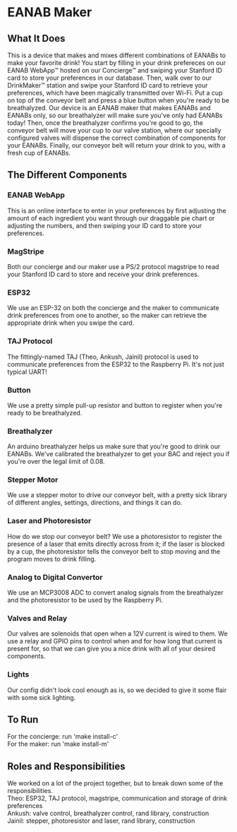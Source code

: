 # EANAB Maker

## What It Does
This is a device that makes and mixes different combinations of EANABs to make your favorite drink! You start by filling in your drink prefereces on our EANAB WebApp™ hosted on our Concierge™ and swiping your Stanford ID card to store your preferences in our database. Then, walk over to our DrinkMaker™ station and swipe your Stanford ID card to retrieve your preferences, which have been magically transmitted over Wi-Fi. Put a cup on top of the conveyor belt and press a blue button when you're ready to be breathalyzed. Our device is an EANAB maker that makes EANABs and EANABs only, so our breathalyzer will make sure you've only had EANABs today! Then, once the breathalyzer confirms you're good to go, the conveyor belt will move your cup to our valve station, where our specially configured valves will dispense the correct combination of components for your EANABs. Finally, our conveyor belt will return your drink to you, with a fresh cup of EANABs.

## The Different Components
### EANAB WebApp
This is an online interface to enter in your preferences by first adjusting the amount of each ingredient you want through our draggable pie chart or adjusting the numbers, and then swiping your ID card to store your preferences.

### MagStripe
Both our concierge and our maker use a PS/2 protocol magstripe to read your Stanford ID card to store and receive your drink preferences.

### ESP32
We use an ESP-32 on both the concierge and the maker to communicate drink preferences from one to another, so the maker can retrieve the appropriate drink when you swipe the card.

### TAJ Protocol
The fittingly-named TAJ (Theo, Ankush, Jainil) protocol is used to communicate preferences from the ESP32 to the Raspberry Pi. It's not just typical UART!

### Button
We use a pretty simple pull-up resistor and button to register when you're ready to be breathalyzed.

### Breathalyzer
An arduino breathalyzer helps us make sure that you're good to drink our EANABs. We've calibrated the breathalyzer to get your BAC and reject you if you're over the legal limit of 0.08.

### Stepper Motor
We use a stepper motor to drive our conveyor belt, with a pretty sick library of different angles, settings, directions, and things it can do.

### Laser and Photoresistor
How do we stop our conveyor belt? We use a photoresistor to register the presence of a laser that emits directly across from it; if the laser is blocked by a cup, the photoresistor tells the conveyor belt to stop moving and the program moves to drink filling. 

### Analog to Digital Convertor
We use an MCP3008 ADC to convert analog signals from the breathalyzer and the photoresistor to be used by the Raspberry Pi.

### Valves and Relay
Our valves are solenoids that open when a 12V current is wired to them. We use a relay and GPIO pins to control when and for how long that current is present for, so that we can give you a nice drink with all of your desired components.

### Lights
Our config didn't look cool enough as is, so we decided to give it some flair with some sick lighting.

## To Run
For the concierge: run 'make install-c'  
For the maker: run 'make install-m'

## Roles and Responsibilities
We worked on a lot of the project together, but to break down some of the responsibilities.  
Theo: ESP32, TAJ protocol, magstripe, communication and storage of drink preferences  
Ankush: valve control, breathalyzer control, rand library, construction  
Jainil: stepper, photoresistor and laser, rand library, construction  
